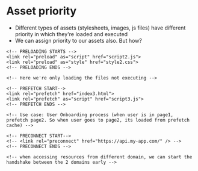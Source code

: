 # Asset priority

- Different types of assets (stylesheets, images, js files) have different priority in which they're loaded and executed
- We can assign priority to our assets also. But how?

```
<!-- PRELOADING STARTS -->
<link rel="preload" as="script" href="script2.js">
<link rel="preload" as="style" href="style2.css">
<!-- PRELOADING ENDS -->

<!-- Here we're only loading the files not executing -->
```

```
<!-- PREFETCH START-->
<link rel="prefetch" href="index3.html">
<link rel="prefetch" as="script" href="script3.js">
<!-- PREFETCH ENDS -->

<!-- Use case: User Onboarding process (when user is in page1, prefetch page2. So when user goes to page2, its loaded from prefetch cache) -->
```

```
<!-- PRECONNECT START-->
<!-- <link rel="preconnect" href="https://api.my-app.com/" /> -->
<!-- PRECONNECT ENDS -->

<!-- when accessing resources from different domain, we can start the handshake between the 2 domains early -->
```